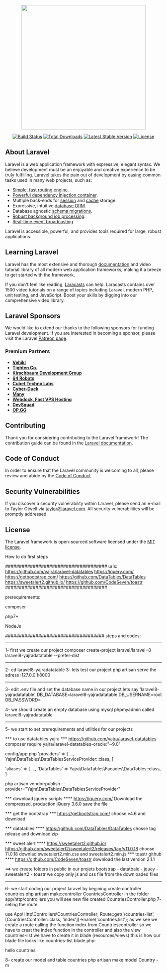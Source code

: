 <p align="center"><a href="https://laravel.com" target="_blank"><img src="https://raw.githubusercontent.com/laravel/art/master/logo-lockup/5%20SVG/2%20CMYK/1%20Full%20Color/laravel-logolockup-cmyk-red.svg" width="400"></a></p>

<p align="center">
<a href="https://travis-ci.org/laravel/framework"><img src="https://travis-ci.org/laravel/framework.svg" alt="Build Status"></a>
<a href="https://packagist.org/packages/laravel/framework"><img src="https://poser.pugx.org/laravel/framework/d/total.svg" alt="Total Downloads"></a>
<a href="https://packagist.org/packages/laravel/framework"><img src="https://poser.pugx.org/laravel/framework/v/stable.svg" alt="Latest Stable Version"></a>
<a href="https://packagist.org/packages/laravel/framework"><img src="https://poser.pugx.org/laravel/framework/license.svg" alt="License"></a>
</p>

## About Laravel

Laravel is a web application framework with expressive, elegant syntax. We believe development must be an enjoyable and creative experience to be truly fulfilling. Laravel takes the pain out of development by easing common tasks used in many web projects, such as:

- [Simple, fast routing engine](https://laravel.com/docs/routing).
- [Powerful dependency injection container](https://laravel.com/docs/container).
- Multiple back-ends for [session](https://laravel.com/docs/session) and [cache](https://laravel.com/docs/cache) storage.
- Expressive, intuitive [database ORM](https://laravel.com/docs/eloquent).
- Database agnostic [schema migrations](https://laravel.com/docs/migrations).
- [Robust background job processing](https://laravel.com/docs/queues).
- [Real-time event broadcasting](https://laravel.com/docs/broadcasting).

Laravel is accessible, powerful, and provides tools required for large, robust applications.

## Learning Laravel

Laravel has the most extensive and thorough [documentation](https://laravel.com/docs) and video tutorial library of all modern web application frameworks, making it a breeze to get started with the framework.

If you don't feel like reading, [Laracasts](https://laracasts.com) can help. Laracasts contains over 1500 video tutorials on a range of topics including Laravel, modern PHP, unit testing, and JavaScript. Boost your skills by digging into our comprehensive video library.

## Laravel Sponsors

We would like to extend our thanks to the following sponsors for funding Laravel development. If you are interested in becoming a sponsor, please visit the Laravel [Patreon page](https://patreon.com/taylorotwell).

### Premium Partners

- **[Vehikl](https://vehikl.com/)**
- **[Tighten Co.](https://tighten.co)**
- **[Kirschbaum Development Group](https://kirschbaumdevelopment.com)**
- **[64 Robots](https://64robots.com)**
- **[Cubet Techno Labs](https://cubettech.com)**
- **[Cyber-Duck](https://cyber-duck.co.uk)**
- **[Many](https://www.many.co.uk)**
- **[Webdock, Fast VPS Hosting](https://www.webdock.io/en)**
- **[DevSquad](https://devsquad.com)**
- **[OP.GG](https://op.gg)**

## Contributing

Thank you for considering contributing to the Laravel framework! The contribution guide can be found in the [Laravel documentation](https://laravel.com/docs/contributions).

## Code of Conduct

In order to ensure that the Laravel community is welcoming to all, please review and abide by the [Code of Conduct](https://laravel.com/docs/contributions#code-of-conduct).

## Security Vulnerabilities

If you discover a security vulnerability within Laravel, please send an e-mail to Taylor Otwell via [taylor@laravel.com](mailto:taylor@laravel.com). All security vulnerabilities will be promptly addressed.

## License

The Laravel framework is open-sourced software licensed under the [MIT license](https://opensource.org/licenses/MIT).





How to do first steps 


#####################################
urls:
https://github.com/yajra/laravel-datatables
https://jquery.com/
https://getbootstrap.com/
https://github.com/DataTables/DataTables
https://sweetalert2.github.io/
https://github.com/CodeSeven/toastr
#####################################

prerequirements:

composer

php7+ 

NodeJs

####################################
steps and codes:
**************************
1- first we create our project
composer create-project laravel/laravel=8 laravel8-yajradatatable --prefer-dist
**************************
2- cd laravel8-yajradatatable
3- lets test our project
php artisan serve
the adress :127.0.0.1:8000 
**************************

3- edit .env file and set the database name in our project lets say 'laravel8-yajradatatable'
DB_DATABASE=laravel8-yajradatatable
DB_USERNAME=root
DB_PASSWORD=

4- we should create an empty database using mysql phpmyadmin called laravel8-yajradatatable 
*************************
5- we start to set prerequirements and utilities for our projects

*** to use datatables yajra ***
https://github.com/yajra/laravel-datatables
composer require yajra/laravel-datatables-oracle:"~9.0"

config/app.php
'providers' => [
    ...,
    Yajra\DataTables\DataTablesServiceProvider::class,
]

'aliases' => [
    ...,
    'DataTables' => Yajra\DataTables\Facades\DataTables::class,
]

php artisan vendor:publish --provider="Yajra\DataTables\DataTablesServiceProvider"

***  download jquery scripts ****
https://jquery.com/
Download the compressed, production jQuery 3.6.0
save the file

*** get the bootstrap ***
https://getbootstrap.com/
choose v4.6 and download 

***   datatables ****
https://github.com/DataTables/DataTables
chosse tag release and download zip

*** sweet alert ****
https://sweetalert2.github.io/
https://github.com/sweetalert2/sweetalert2/releases/tag/v11.0.18
choose 11.0.18
downlad sweetalert2.min.css and sweetalert2.min.js
*** toastr github ****
https://github.com/CodeSeven/toastr
download the last version 2.1.1

==>
we create folders in public in our projets
bootstrap - datatbale - jquey - sweetalert2 - toastr
we copy only js and css file from the downloaded files
********************************

6- we start coding our project laravel by begining create controller countries
php artisan make:controller CountriesController
in the folder app/http/controllers you will see new file created CountriesController.php
7- seting the route 

use App\Http\Controllers\CountriesController;
Route::get('/countries-list',[CountriesController::class, 'index'])->name('countries.list');
as we see we create a route calling the function index from Countriescontroller so we have to creat the index function in the controller and also the view countries-list we have to create it in blade (resources/views)
this is how our blade file looks like countries-list.blade.php:
<!DOCTYPE html>
<html lang="en">
<head>
    <meta charset="UTF-8">
    <meta http-equiv="X-UA-Compatible" content="IE=edge">
    <meta name="viewport" content="width=device-width, initial-scale=1.0">
    <title>Countries List</title>
</head>
<body>
    hello countries
</body>
</html>

8- create our model and table countries
php artisan make:model Country -m

